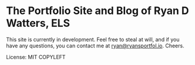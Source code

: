 # The Portfolio Site and Blog of Ryan D Watters, ELS

This site is currently in development. Feel free to steal at will, and if you have any questions, you can contact me at [ryan@ryansportfol.io](mailto:ryan@ryansportfol.io). Cheers.

License: MIT
COPYLEFT 